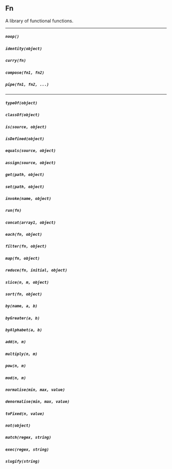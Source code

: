 ## Fn

A library of functional functions.

<hr/>

##### `noop()`
##### `identity(object)`
##### `curry(fn)`
##### `compose(fn1, fn2)`
##### `pipe(fn1, fn2, ...)`

<hr/>

##### `typeOf(object)`
##### `classOf(object)`
##### `is(source, object)`
##### `isDefined(object)`
##### `equals(source, object)`
##### `assign(source, object)`
##### `get(path, object)`
##### `set(path, object)`
##### `invoke(name, object)`
##### `run(fn)`
##### `concat(array1, object)`
##### `each(fn, object)`
##### `filter(fn, object)`
##### `map(fn, object)`
##### `reduce(fn, initial, object)`
##### `slice(n, m, object)`
##### `sort(fn, object)`
##### `by(name, a, b)`
##### `byGreater(a, b)`
##### `byAlphabet(a, b)`
##### `add(n, m)`
##### `multiply(n, m)`
##### `pow(n, m)`
##### `mod(n, m)`
##### `normalise(min, max, value)`
##### `denormalise(min, max, value)`
##### `toFixed(n, value)`
##### `not(object)`
##### `match(regex, string)`
##### `exec(regex, string)`
##### `slugify(string)`

<!--
## Fn()

Construct a generator with chainable methods. Make a generator from an array:

    var f = Fn(array);

Or a generator that transforms another generator:

	var f = Fn(generator, transform);

Or a generator described by next() and push() functions. The push function is optional.

    var f = Fn(next, push);

#### head()
#### tail()
#### slice()
#### map()
#### find()
#### filter()
#### reduce()
#### sort()
#### unique()
#### batch()
#### group()
#### flatten()
#### each()
#### add()
#### subtract()
#### multiply()
#### divide()
#### mod()
#### pow()
#### log10()
#### normalise()
#### denormalise()
#### rangeLog()
#### rangeLogInv()
#### dB()
#### decimals()
#### type()
#### int()
#### float()
#### boolean()
#### stringify()
#### jsonify()
#### slugify()
#### matches()
#### regex()
#### get()
#### set()
#### assign()
#### done()
#### push()
#### fn()
#### toFunction()
#### toArray()
-->
